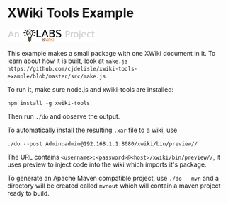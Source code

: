 # XWiki Tools Example

[![XWiki labs logo](https://raw.githubusercontent.com/xwiki-labs/xwiki-labs-logo/master/projects/xwikilabs/xlabs-project.png "XWiki labs")](https://labs.xwiki.com/xwiki/bin/view/Main/WebHome)

This example makes a small package with one XWiki document in it.
To learn about how it is built, look at `make.js`
`https://github.com/cjdelisle/xwiki-tools-example/blob/master/src/make.js`

To run it, make sure node.js and xwiki-tools are installed:

    npm install -g xwiki-tools

Then run `./do` and observe the output.

To automatically install the resulting `.xar` file to a wiki, use

    ./do --post Admin:admin@192.168.1.1:8080/xwiki/bin/preview//

The URL contains `<username>:<password>@<host>/xwiki/bin/preview//`, it uses
preview to inject code into the wiki which imports it's package.

To generate an Apache Maven compatible project, use `./do --mvn` and a directory
will be created called `mvnout` which will contain a maven project ready to build.
